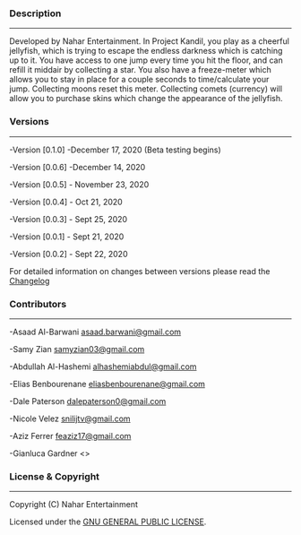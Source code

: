 ### Description
---

Developed by Nahar Entertainment. In Project Kandil, you play as a cheerful jellyfish, which is trying to escape the endless darkness which is catching up to it. You have access to one jump every time you hit the floor, and can refill it middair by collecting a star. You also have a freeze-meter which allows you to stay in place for a couple seconds to time/calculate your jump. Collecting moons reset this meter. Collecting comets (currency) will allow you to purchase skins which change the appearance of the jellyfish. 


### Versions
---

-Version [0.1.0] -December 17, 2020 (Beta testing begins)

-Version [0.0.6] -December 14, 2020

-Version [0.0.5] - November 23, 2020

-Version [0.0.4] - Oct 21, 2020

-Version [0.0.3] - Sept 25, 2020

-Version [0.0.1] - Sept 21, 2020

-Version [0.0.2] - Sept 22, 2020

For detailed information on changes between versions please read the [Changelog](CHANGELOG.md)


### Contributors 
---

-Asaad Al-Barwani <asaad.barwani@gmail.com>

-Samy Zian <samyzian03@gmail.com>

-Abdullah Al-Hashemi <alhashemiabdul@gmail.com>

-Elias Benbourenane <eliasbenbourenane@gmail.com>

-Dale Paterson <dalepaterson0@gmail.com>

-Nicole Velez <snilijtv@gmail.com>

-Aziz Ferrer <feaziz17@gmail.com>

-Gianluca Gardner <>

### License & Copyright
---

Copyright (C) Nahar Entertainment

Licensed under the [GNU GENERAL PUBLIC LICENSE](LICENSE.md).
